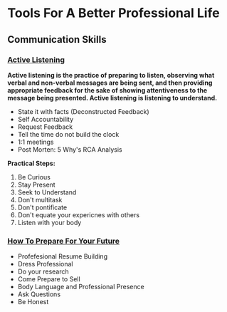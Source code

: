# Tools For A Better Professional Life

## Communication Skills

### <ins>Active Listening</ins>

**Active listening is the practice of preparing to listen, observing what verbal and non-verbal messages are being sent, and then providing appropriate feedback for the sake of showing attentiveness to the message being presented. Active listening is listening to understand.**

- State it with facts (Deconstructed Feedback)
- Self Accountability
- Request Feedback
- Tell the time do not build the clock
- 1:1 meetings
- Post Morten: 5 Why's RCA Analysis

**Practical Steps:**

1) Be Curious
2) Stay Present
3) Seek to Understand
4) Don't multitask
5) Don't pontificate
6) Don't equate your expericnes with others
7) Listen with your body

### <ins>How To Prepare For Your Future</ins>

- Profefesional Resume Building
- Dress Professional
- Do your research
- Come Prepare to Sell
- Body Language and Professional Presence
- Ask Questions
- Be Honest
